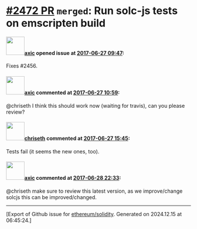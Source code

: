 # [\#2472 PR](https://github.com/ethereum/solidity/pull/2472) `merged`: Run solc-js tests on emscripten build

#### <img src="https://avatars.githubusercontent.com/u/20340?v=4" width="50">[axic](https://github.com/axic) opened issue at [2017-06-27 09:47](https://github.com/ethereum/solidity/pull/2472):

Fixes #2456.

#### <img src="https://avatars.githubusercontent.com/u/20340?v=4" width="50">[axic](https://github.com/axic) commented at [2017-06-27 10:59](https://github.com/ethereum/solidity/pull/2472#issuecomment-311324989):

@chriseth I think this should work now (waiting for travis), can you please review?

#### <img src="https://avatars.githubusercontent.com/u/9073706?v=4" width="50">[chriseth](https://github.com/chriseth) commented at [2017-06-27 15:45](https://github.com/ethereum/solidity/pull/2472#issuecomment-311399723):

Tests fail (it seems the new ones, too).

#### <img src="https://avatars.githubusercontent.com/u/20340?v=4" width="50">[axic](https://github.com/axic) commented at [2017-06-28 22:33](https://github.com/ethereum/solidity/pull/2472#issuecomment-311811069):

@chriseth make sure to review this latest version, as we improve/change solcjs this can be improved/changed.


-------------------------------------------------------------------------------



[Export of Github issue for [ethereum/solidity](https://github.com/ethereum/solidity). Generated on 2024.12.15 at 06:45:24.]
